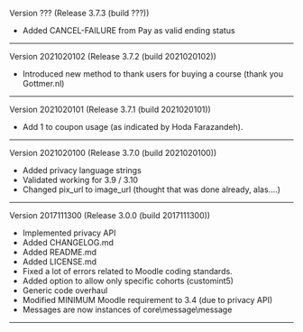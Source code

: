 Version ??? (Release 3.7.3 (build ???))
* Added CANCEL-FAILURE from Pay as valid ending status

-----
Version 2021020102 (Release 3.7.2 (build 2021020102))
* Introduced new method to thank users for buying a course (thank you Gottmer.nl)

-----
Version 2021020101 (Release 3.7.1 (build 2021020101))
* Add 1 to coupon usage (as indicated by Hoda Farazandeh).

-----
Version 2021020100 (Release 3.7.0 (build 2021020100))
* Added privacy language strings
* Validated working for 3.9 / 3.10
* Changed pix_url  to image_url (thought that was done already, alas....)

-----
Version 2017111300 (Release 3.0.0 (build 2017111300))
* Implemented privacy API
* Added CHANGELOG.md
* Added README.md
* Added LICENSE.md
* Fixed a lot of errors related to Moodle coding standards.
* Added option to allow only specific cohorts (customint5)
* Generic code overhaul
* Modified MINIMUM Moodle requirement to 3.4 (due to privacy API)
* Messages are now instances of core\message\message

-----
